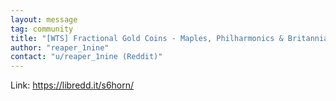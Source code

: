 ```yaml
---
layout: message
tag: community
title: "[WTS] Fractional Gold Coins - Maples, Philharmonics & Britannias"
author: "reaper_1nine"	
contact: "u/reaper_1nine (Reddit)"
---
```


Link: https://libredd.it/s6horn/

